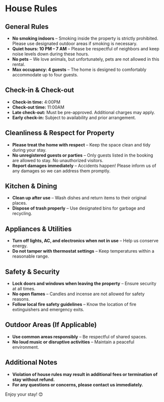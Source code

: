 # **House Rules**

## **General Rules**

- **No smoking indoors** – Smoking inside the property is strictly prohibited. Please use designated outdoor areas if smoking is necessary.
- **Quiet hours: 10 PM – 7 AM** – Please be respectful of neighbors and keep noise levels down during these hours.
- **No pets** – We love animals, but unfortunately, pets are not allowed in this rental.
- **Max occupancy: 4 guests** – The home is designed to comfortably accommodate up to four guests.

## **Check-in & Check-out**

- **Check-in time:** 4:00PM
- **Check-out time:** 11:00AM
- **Late check-out:** Must be pre-approved. Additional charges may apply.
- **Early check-in:** Subject to availability and prior arrangement.

## **Cleanliness & Respect for Property**

- **Please treat the home with respect** – Keep the space clean and tidy during your stay.
- **No unregistered guests or parties** – Only guests listed in the booking are allowed to stay. No unauthorized visitors.
- **Report damages immediately** – Accidents happen! Please inform us of any damages so we can address them promptly.

## **Kitchen & Dining**

- **Clean up after use** – Wash dishes and return items to their original places.
- **Dispose of trash properly** – Use designated bins for garbage and recycling.

## **Appliances & Utilities**

- **Turn off lights, AC, and electronics when not in use** – Help us conserve energy.
- **Do not tamper with thermostat settings** – Keep temperatures within a reasonable range.

## **Safety & Security**

- **Lock doors and windows when leaving the property** – Ensure security at all times.
- **No open flames** – Candles and incense are not allowed for safety reasons.
- **Follow local fire safety guidelines** – Know the location of fire extinguishers and emergency exits.

## **Outdoor Areas (If Applicable)**

- **Use common areas responsibly** – Be respectful of shared spaces.
- **No loud music or disruptive activities** – Maintain a peaceful environment.

## **Additional Notes**

- **Violation of house rules may result in additional fees or termination of stay without refund.**
- **For any questions or concerns, please contact us immediately.**

Enjoy your stay! 😊
